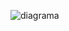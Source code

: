 ![diagrama](https://github.com/pedro11pucci/Bertoti/assets/56747051/0a940402-7560-4c29-90fe-d73c7449bccf)
